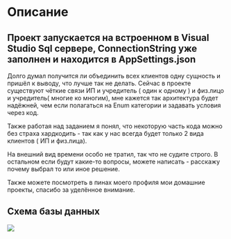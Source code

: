 
# Описание

## Проект запускается на встроенном в Visual Studio Sql сервере, ConnectionString уже заполнен и находится в AppSettings.json

Долго думал получится ли объединить всех клиентов одну сущность и пришёл к выводу, что лучше так не делать. Сейчас в проекте существуют чёткие связи ИП и учредитель ( один к одному ) 
и физ.лицо и учредитель( многие ко многим), мне кажется так архитектура будет надёжней, чем если полагаться на Enum категории и задавать условия через код. 

Также работая над заданием я понял, что некоторую часть кода можно без страха хардкодить - так как у нас всегда будет только 2 вида клиентов ( ИП и физ.лица).
 
На внешний вид времени особо не тратил, так что не судите строго. В остальном если будут какие-то вопросы, можете написать - расскажу почему выбрал то или иное решение.

Также можете посмотреть в пинах моего профиля мои домашние проекты, спасибо за уделённое внимание.
  
## Схема базы данных
 <img src="https://i.imgur.com/29gMhPV.png">

    
